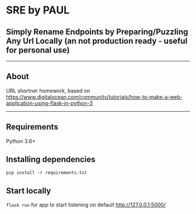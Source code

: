 # SRE by PAUL 
## Simply Rename Endpoints by Preparing/Puzzling Any Url Locally (an not production ready - useful for personal use) 
---

## About 
URL shortner homework, based on https://www.digitalocean.com/community/tutorials/how-to-make-a-web-application-using-flask-in-python-3

---

## Requirements
Python 3.6+

## Installing dependencies
```pip install -r requirements.txt```

## Start locally
```flask run```
for app to start listening on default http://127.0.0.1:5000/

